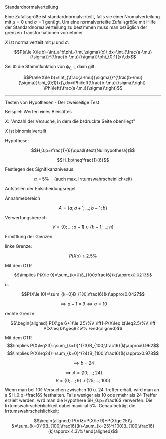 Standardnormalverteilung

Eine Zufallsgröße ist standardnormalverteilt, falls sie einer Nromalverteilung mit $\mu=0$ und $\sigma=1$ genügt. Um eine normalverteilte Zufallsgröße mit Hilfe der Standardnormalverteilung zu bestimmen muss man bezüglich der grenzen Transformationen vornehmen.

$X$ ist normalverteilt mit $\mu$ und $\sigma$:

$$P(a\le X\le b)=\int_a^b\phi_{\mu;\sigma}(x)\,dx=\int_{\frac{a-\mu}{\sigma}}^{\frac{b-\mu}{\sigma}}\phi_{0;1}(x)\,dx$$

Sei $\Phi$ die Stammfunktion von $\phi_{0;1}$, dann gilt:

$$P(a\le X\le b)=\int_{\frac{a-\mu}{\sigma}}^{\frac{b-\mu}{\sigma}}\phi_{0;1}(x)\,dx=\Phi\left(\frac{b-\mu}{\sigma}\right)-\Phi\left(\frac{a-\mu}{\sigma}\right)$$

---

Testen von Hypothesen - Der zweiseitige Test

Beispiel: Werfen eines Bleistiftes

$X:$ "Anzahl der Versuche, in dem die bedruckte Seite oben liegt"

$X$ ist binomialverteilt

Hypothese:

$$H_0:p=\frac{1}{6}\quad(\text{Nullhypothese})$$

$$H_1:p\neq\frac{1}{6}$$

Festlegen des Signifikanzniveaus:

$$\alpha=5\%\quad\text{(auch max. Irrtumswahrscheinlichkeit)}$$

Aufstellen der Entscheidungsregel

Annahmebereich

$$A=\{a;a+1;...;b-1;b\}$$

Verwerfungsbereich

$$V=\{0;...;a-1\}\cup\{b+1;...;n\}$$

Ermittlung der Grenzen:

linke Grenze:

$$P(X\le )\le2.5\%$$

Mit dem GTR

$$\implies P(X\le 9)=\sum_{k=0}B_{100;\frac16}(k)\approx0.0213$$

u.

$$P(X\le 10)=\sum_{k=0}B_{100;\frac16}(k)\approx0.0427$$

$$\implies a-1=9\iff a=10$$

rechte Grenze:

$$\begin{aligned}
P(X\ge 6+1)\le 2.5\%\\
\iff1-P(X\leq b)\leq2.5\%\\
\iff P(X\leq b)\geq97.5\%
\end{aligned}$$

Mit dem GTR
$$\implies P(X\leq23)=\sum_{k=0}^{23}B_{100;\frac16}(k)\approx0.962$$
$$\implies P(X\leq24)=\sum_{k=0}^{24}B_{100;\frac16}(k)\approx0.978$$

$$\implies b=24$$

$$\implies A=\{10;...;24\}$$
$$V=\{0;...;9\}\cup\{25;...;100\}$$


Wenn man bei 100 Versuchen zwischen 10 u. 24 Treffer erhält, wird man an a $H_0:p=\frac16$ festhalten.
Falls weniger als 10 ode rmehr als 24 Treffer erzielt werden, wird man die Hypothese $H_0:p=\frac16$ verwerfen.
Die Irrtumswahrscheinlichkeit dabei maximal 5%.
Genau beträgt die Irrtumswahrscheinlichkeit:

$$\begin{aligned}
P(V)&=P(X\le 9)+P(X\ge 25)\\
&=\sum_{k=0}^9B_{100;\frac16}(k)+\sum_{k=25}^{100}B_{100;\frac16}(k)\approx 4.3\%
\end{aligned}$$

